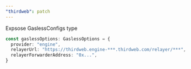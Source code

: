 ```yaml
---
"thirdweb": patch
---
```


Expsose GaslessConfigs type
```ts
const gaslessOptions: GaslessOptions = {
  provider: "engine",
  relayerUrl: "https://thirdweb.engine-***.thirdweb.com/relayer/***",
  relayerForwarderAddress: "0x...",
}
```